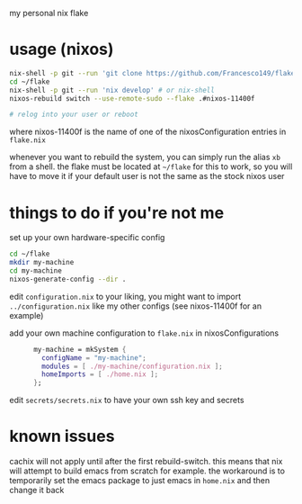 my personal nix flake

# usage (nixos)

```sh
nix-shell -p git --run 'git clone https://github.com/Francesco149/flake ~/flake'
cd ~/flake
nix-shell -p git --run 'nix develop' # or nix-shell
nixos-rebuild switch --use-remote-sudo --flake .#nixos-11400f

# relog into your user or reboot
```

where nixos-11400f is the name of one of the nixosConfiguration entries in `flake.nix`

whenever you want to rebuild the system, you can simply run the alias `xb` from a shell. the flake must be
located at `~/flake` for this to work, so you will have to move it if your default user is not the same as
the stock nixos user

# things to do if you're not me
set up your own hardware-specific config

```sh
cd ~/flake
mkdir my-machine
cd my-machine
nixos-generate-config --dir .
```

edit `configuration.nix` to your liking, you might want to import `../configuration.nix` like my other
configs (see nixos-11400f for an example)

add your own machine configuration to `flake.nix` in nixosConfigurations

```nix
      my-machine = mkSystem {
        configName = "my-machine";
        modules = [ ./my-machine/configuration.nix ];
        homeImports = [ ./home.nix ];
      };
```

edit `secrets/secrets.nix` to have your own ssh key and secrets

# known issues
cachix will not apply until after the first rebuild-switch. this means that nix will attempt to build emacs from scratch for example.
the workaround is to temporarily set the emacs package to just emacs in `home.nix` and then change it back
